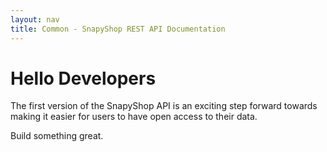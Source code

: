 ```yaml
---
layout: nav
title: Common - SnapyShop REST API Documentation
---
```


<div class="row">
  <h1 class="page-header">Hello Developers</h1>
  <p class="lead">The first version of the SnapyShop API is an exciting step forward towards making it easier for users to have open access to their data.</p>

  <p class="lead">Build something great.</p>
</div>